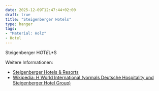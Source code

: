 ```yaml
---
date: 2025-12-09T12:47:44+02:00
draft: true
title: "Steigenberger Hotels"
type: hanger
tags:
- "Material: Holz"
- Hotel
---
```

Steigenberger
H*O*T*E*L*S

<div class="notes">
Weitere Informationen:
<ul>
<li><a href="https://hrewards.com/de/steigenberger-hotels-resorts">Steigenberger Hotels & Resorts</a></li>
<li><a href="https://de.wikipedia.org/wiki/H_World_International">Wikipedia: H World International (vormals Deutsche Hospitality und Steigenberger Hotel Group)</a></li>
</ul>
</div>
